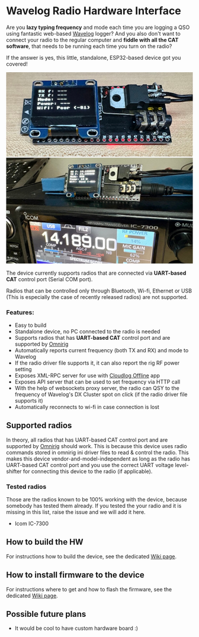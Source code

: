 # Wavelog Radio Hardware Interface
Are you **lazy typing frequency** and mode each time you are logging 
a QSO using fantastic web-based [Wavelog](https://www.wavelog.org/) 
logger? And you also don't want to connect your radio to the regular 
computer and **fiddle with all the CAT software**, that needs to be running
each time you turn on the radio?

If the answer is yes, this little, standalone, ESP32-based device got you covered!

![prototype](misc/prototype.jpeg "Prototype for ICom IC 7300")
![prototype2](misc/prototype-in-action.jpeg "Prototype for ICom IC 7300 in action")

The device currently supports radios that are connected via 
**UART-based CAT** control port (Serial COM port). 

Radios that can be controlled
only through Bluetooth, Wi-fi, Ethernet or USB (This is especially 
the case of recently released radios) are not supported.

### Features:
- Easy to build
- Standalone device, no PC connected to the radio is needed
- Supports radios that has **UART-based CAT** control port and are supported by [Omnirig](https://dxatlas.com/OmniRig/)
- Automatically reports current frequency (both TX and RX) and mode to Wavelog
- If the radio driver file supports it, it can also report the rig RF power setting
- Exposes XML-RPC server for use with [Cloudlog Offline](https://github.com/myzinsky/cloudLogOffline) app
- Exposes API server that can be used to set frequency via HTTP call
- With the help of websockets proxy server, the radio can QSY to the frequency of Wavelog's DX Cluster spot on click (if the radio driver file supports it)
- Automatically reconnects to wi-fi in case connection is lost

## Supported radios
In theory, all radios that has UART-based CAT control port 
and are supported by [Omnirig](https://dxatlas.com/OmniRig/) should work.
This is because this device uses radio commands stored in omnirig ini 
driver files to read & control the radio. This makes this device 
vendor-and-model-independent as long as the radio has UART-based CAT 
control port and you use the correct UART voltage level-shifter for 
connecting this device to the radio (if applicable).

### Tested radios
Those are the radios known to be 100% working with the device, because
somebody has tested them already. If you tested the your radio and it 
is missing in this list, raise the issue and we will add it here.

- Icom IC-7300

## How to build the HW
For instructions how to build the device, see the dedicated [Wiki page](https://github.com/filipmelik/wavelog-trx-interface/wiki/Hardware).

## How to install firmware to the device
For instructions where to get and how to flash the firmware, see the dedicated [Wiki page](https://github.com/filipmelik/wavelog-trx-interface/wiki/Firmware-How%E2%80%90To).

## Possible future plans
- It would be cool to have custom hardware board :)


